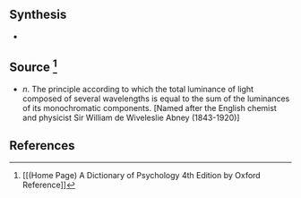 ## Synthesis
- 
## Source [^1]
- $n$. The principle according to which the total luminance of light composed of several wavelengths is equal to the sum of the luminances of its monochromatic components. \[Named after the English chemist and physicist Sir William de Wiveleslie Abney (1843-1920)]
## References

[^1]: [[(Home Page) A Dictionary of Psychology 4th Edition by Oxford Reference]]